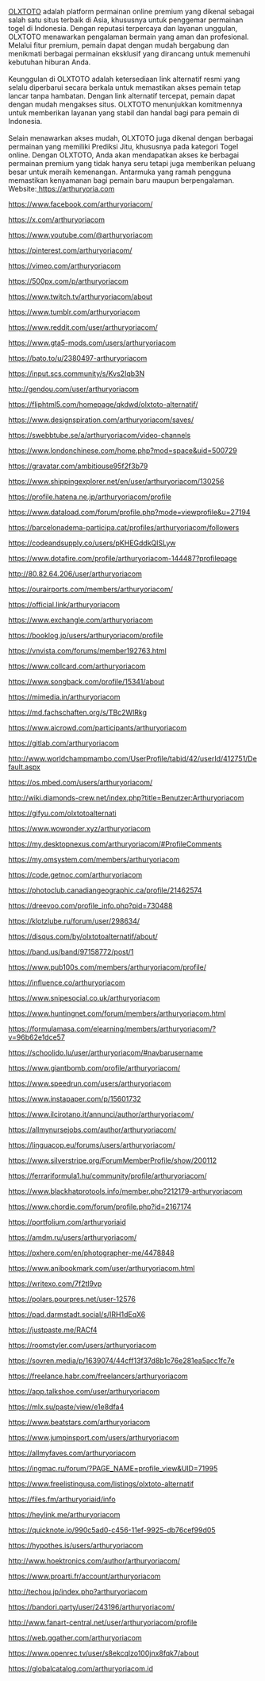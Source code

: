 <p dir="ltr"><a href="https://arthuryoria.com/"><span>OLXTOTO</span></a><span> adalah platform permainan online premium yang dikenal sebagai salah satu situs terbaik di Asia, khususnya untuk penggemar permainan togel di Indonesia. Dengan reputasi terpercaya dan layanan unggulan, OLXTOTO menawarkan pengalaman bermain yang aman dan profesional. Melalui fitur premium, pemain dapat dengan mudah bergabung dan menikmati berbagai permainan eksklusif yang dirancang untuk memenuhi kebutuhan hiburan Anda.</span><span><br></span><span><br></span><span> Keunggulan di OLXTOTO adalah ketersediaan link alternatif resmi yang selalu diperbarui secara berkala untuk memastikan akses pemain tetap lancar tanpa hambatan. Dengan link alternatif tercepat, pemain dapat dengan mudah mengakses situs. OLXTOTO menunjukkan komitmennya untuk memberikan layanan yang stabil dan handal bagi para pemain di Indonesia.</span><span><br></span><span><br></span><span> Selain menawarkan akses mudah, OLXTOTO juga dikenal dengan berbagai permainan yang memiliki Prediksi Jitu, khususnya pada kategori Togel online. Dengan OLXTOTO, Anda akan mendapatkan akses ke berbagai permainan premium yang tidak hanya seru tetapi juga memberikan peluang besar untuk meraih kemenangan. Antarmuka yang ramah pengguna memastikan kenyamanan bagi pemain baru maupun berpengalaman. Website:</span><a href="https://arthuryoria.com/"><span> </span><span>https://arthuryoria.com</span></a></p>
<p dir="ltr"></p>
<p dir="ltr"><a href="https://www.facebook.com/arthuryoriacom/"><span>https://www.facebook.com/arthuryoriacom/</span></a></p>
<p dir="ltr"><a href="https://x.com/arthuryoriacom"><span>https://x.com/arthuryoriacom</span></a></p>
<p dir="ltr"><a href="https://www.youtube.com/@arthuryoriacom"><span>https://www.youtube.com/@arthuryoriacom</span></a></p>
<p dir="ltr"><a href="https://pinterest.com/arthuryoriacom/"><span>https://pinterest.com/arthuryoriacom/</span></a></p>
<p dir="ltr"><a href="https://vimeo.com/arthuryoriacom"><span>https://vimeo.com/arthuryoriacom</span></a></p>
<p dir="ltr"><a href="https://500px.com/p/arthuryoriacom"><span>https://500px.com/p/arthuryoriacom</span></a></p>
<p dir="ltr"><a href="https://www.twitch.tv/arthuryoriacom/about"><span>https://www.twitch.tv/arthuryoriacom/about</span></a></p>
<p dir="ltr"><a href="https://www.tumblr.com/arthuryoriacom"><span>https://www.tumblr.com/arthuryoriacom</span></a></p>
<p dir="ltr"><a href="https://www.reddit.com/user/arthuryoriacom/"><span>https://www.reddit.com/user/arthuryoriacom/</span></a></p>
<p dir="ltr"><a href="https://www.gta5-mods.com/users/arthuryoriacom"><span>https://www.gta5-mods.com/users/arthuryoriacom</span></a></p>
<p dir="ltr"><a href="https://bato.to/u/2380497-arthuryoriacom"><span>https://bato.to/u/2380497-arthuryoriacom</span></a></p>
<p dir="ltr"><a href="https://input.scs.community/s/Kvs2Iqb3N"><span>https://input.scs.community/s/Kvs2Iqb3N</span></a></p>
<p dir="ltr"><a href="http://gendou.com/user/arthuryoriacom"><span>http://gendou.com/user/arthuryoriacom</span></a></p>
<p dir="ltr"><a href="https://fliphtml5.com/homepage/qkdwd/olxtoto-alternatif/"><span>https://fliphtml5.com/homepage/qkdwd/olxtoto-alternatif/</span></a></p>
<p dir="ltr"><a href="https://www.designspiration.com/arthuryoriacom/saves/"><span>https://www.designspiration.com/arthuryoriacom/saves/</span></a></p>
<p dir="ltr"><a href="https://swebbtube.se/a/arthuryoriacom/video-channels"><span>https://swebbtube.se/a/arthuryoriacom/video-channels</span></a></p>
<p dir="ltr"></p>
<p dir="ltr"><a href="https://www.londonchinese.com/home.php?mod=space&amp;uid=500729"><span>https://www.londonchinese.com/home.php?mod=space&amp;uid=500729</span></a></p>
<p dir="ltr"><a href="https://gravatar.com/ambitiouse95f2f3b79"><span>https://gravatar.com/ambitiouse95f2f3b79</span></a></p>
<p dir="ltr"><a href="https://www.shippingexplorer.net/en/user/arthuryoriacom/130256"><span>https://www.shippingexplorer.net/en/user/arthuryoriacom/130256</span></a></p>
<p dir="ltr"><a href="https://profile.hatena.ne.jp/arthuryoriacom/profile"><span>https://profile.hatena.ne.jp/arthuryoriacom/profile</span></a></p>
<p dir="ltr"><a href="https://www.dataload.com/forum/profile.php?mode=viewprofile&amp;u=27194"><span>https://www.dataload.com/forum/profile.php?mode=viewprofile&amp;u=27194</span></a></p>
<p dir="ltr"><a href="https://barcelonadema-participa.cat/profiles/arthuryoriacom/followers"><span>https://barcelonadema-participa.cat/profiles/arthuryoriacom/followers</span></a></p>
<p dir="ltr"><a href="https://codeandsupply.co/users/pKHEGddkQlSLyw"><span>https://codeandsupply.co/users/pKHEGddkQlSLyw</span></a></p>
<p dir="ltr"><a href="https://www.dotafire.com/profile/arthuryoriacom-144487?profilepage"><span>https://www.dotafire.com/profile/arthuryoriacom-144487?profilepage</span></a></p>
<p dir="ltr"><a href="http://80.82.64.206/user/arthuryoriacom"><span>http://80.82.64.206/user/arthuryoriacom</span></a></p>
<p dir="ltr"><a href="https://ourairports.com/members/arthuryoriacom/"><span>https://ourairports.com/members/arthuryoriacom/</span></a></p>
<p dir="ltr"><a href="https://official.link/arthuryoriacom"><span>https://official.link/arthuryoriacom</span></a></p>
<p dir="ltr"><a href="https://www.exchangle.com/arthuryoriacom"><span>https://www.exchangle.com/arthuryoriacom</span></a></p>
<p dir="ltr"><a href="https://booklog.jp/users/arthuryoriacom/profile"><span>https://booklog.jp/users/arthuryoriacom/profile</span></a></p>
<p dir="ltr"><a href="https://vnvista.com/forums/member192763.html"><span>https://vnvista.com/forums/member192763.html</span></a></p>
<p dir="ltr"><a href="https://www.collcard.com/arthuryoriacom"><span>https://www.collcard.com/arthuryoriacom</span></a></p>
<p dir="ltr"><a href="https://www.songback.com/profile/15341/about"><span>https://www.songback.com/profile/15341/about</span></a></p>
<p dir="ltr"><a href="https://mimedia.in/arthuryoriacom"><span>https://mimedia.in/arthuryoriacom</span></a></p>
<p dir="ltr"><a href="https://md.fachschaften.org/s/TBc2WlRkg"><span>https://md.fachschaften.org/s/TBc2WlRkg</span></a></p>
<p dir="ltr"><a href="https://www.aicrowd.com/participants/arthuryoriacom"><span>https://www.aicrowd.com/participants/arthuryoriacom</span></a></p>
<p dir="ltr"><a href="https://gitlab.com/arthuryoriacom"><span>https://gitlab.com/arthuryoriacom</span></a></p>
<p dir="ltr"><a href="http://www.worldchampmambo.com/UserProfile/tabid/42/userId/412751/Default.aspx"><span>http://www.worldchampmambo.com/UserProfile/tabid/42/userId/412751/Default.aspx</span></a></p>
<p dir="ltr"><a href="https://os.mbed.com/users/arthuryoriacom/"><span>https://os.mbed.com/users/arthuryoriacom/</span></a></p>
<p dir="ltr"><a href="http://wiki.diamonds-crew.net/index.php?title=Benutzer:Arthuryoriacom"><span>http://wiki.diamonds-crew.net/index.php?title=Benutzer:Arthuryoriacom</span></a></p>
<p dir="ltr"></p>
<p dir="ltr"><a href="https://gifyu.com/olxtotoalternati"><span>https://gifyu.com/olxtotoalternati</span></a></p>
<p dir="ltr"><a href="https://www.wowonder.xyz/arthuryoriacom"><span>https://www.wowonder.xyz/arthuryoriacom</span></a></p>
<p dir="ltr"><a href="https://my.desktopnexus.com/arthuryoriacom/#ProfileComments"><span>https://my.desktopnexus.com/arthuryoriacom/#ProfileComments</span></a></p>
<p dir="ltr"></p>
<p dir="ltr"><a href="https://my.omsystem.com/members/arthuryoriacom"><span>https://my.omsystem.com/members/arthuryoriacom</span></a></p>
<p dir="ltr"><a href="https://code.getnoc.com/arthuryoriacom"><span>https://code.getnoc.com/arthuryoriacom</span></a></p>
<p dir="ltr"><a href="https://photoclub.canadiangeographic.ca/profile/21462574"><span>https://photoclub.canadiangeographic.ca/profile/21462574</span></a></p>
<p dir="ltr"><a href="https://dreevoo.com/profile_info.php?pid=730488"><span>https://dreevoo.com/profile_info.php?pid=730488</span></a></p>
<p dir="ltr"><a href="https://klotzlube.ru/forum/user/298634/"><span>https://klotzlube.ru/forum/user/298634/</span></a></p>
<p dir="ltr"><a href="https://disqus.com/by/olxtotoalternatif/about/"><span>https://disqus.com/by/olxtotoalternatif/about/</span></a></p>
<p dir="ltr"><a href="https://band.us/band/97158772/post/1"><span>https://band.us/band/97158772/post/1</span></a></p>
<p dir="ltr"><a href="https://www.pub100s.com/members/arthuryoriacom/profile/"><span>https://www.pub100s.com/members/arthuryoriacom/profile/</span></a></p>
<p dir="ltr"><a href="https://influence.co/arthuryoriacom"><span>https://influence.co/arthuryoriacom</span></a></p>
<p dir="ltr"><a href="https://www.snipesocial.co.uk/arthuryoriacom"><span>https://www.snipesocial.co.uk/arthuryoriacom</span></a></p>
<p dir="ltr"><a href="https://www.huntingnet.com/forum/members/arthuryoriacom.html"><span>https://www.huntingnet.com/forum/members/arthuryoriacom.html</span></a></p>
<p dir="ltr"><a href="https://formulamasa.com/elearning/members/arthuryoriacom/?v=96b62e1dce57"><span>https://formulamasa.com/elearning/members/arthuryoriacom/?v=96b62e1dce57</span></a></p>
<p dir="ltr"><a href="https://schoolido.lu/user/arthuryoriacom/#navbarusername"><span>https://schoolido.lu/user/arthuryoriacom/#navbarusername</span></a></p>
<p dir="ltr"><a href="https://www.giantbomb.com/profile/arthuryoriacom/"><span>https://www.giantbomb.com/profile/arthuryoriacom/</span></a></p>
<p dir="ltr"><a href="https://www.speedrun.com/users/arthuryoriacom"><span>https://www.speedrun.com/users/arthuryoriacom</span></a></p>
<p dir="ltr"><a href="https://www.instapaper.com/p/15601732"><span>https://www.instapaper.com/p/15601732</span></a></p>
<p dir="ltr"><a href="https://www.ilcirotano.it/annunci/author/arthuryoriacom/"><span>https://www.ilcirotano.it/annunci/author/arthuryoriacom/</span></a></p>
<p dir="ltr"><a href="https://allmynursejobs.com/author/arthuryoriacom/"><span>https://allmynursejobs.com/author/arthuryoriacom/</span></a></p>
<p dir="ltr"><a href="https://linguacop.eu/forums/users/arthuryoriacom/"><span>https://linguacop.eu/forums/users/arthuryoriacom/</span></a></p>
<p dir="ltr"><a href="https://www.silverstripe.org/ForumMemberProfile/show/200112"><span>https://www.silverstripe.org/ForumMemberProfile/show/200112</span></a></p>
<p dir="ltr"><a href="https://ferrariformula1.hu/community/profile/arthuryoriacom/"><span>https://ferrariformula1.hu/community/profile/arthuryoriacom/</span></a></p>
<p dir="ltr"></p>
<p dir="ltr"><a href="https://www.blackhatprotools.info/member.php?212179-arthuryoriacom"><span>https://www.blackhatprotools.info/member.php?212179-arthuryoriacom</span></a></p>
<p dir="ltr"><a href="https://www.chordie.com/forum/profile.php?id=2167174"><span>https://www.chordie.com/forum/profile.php?id=2167174</span></a></p>
<p dir="ltr"><a href="https://portfolium.com/arthuryoriaid"><span>https://portfolium.com/arthuryoriaid</span></a></p>
<p dir="ltr"><a href="https://amdm.ru/users/arthuryoriacom/"><span>https://amdm.ru/users/arthuryoriacom/</span></a></p>
<p dir="ltr"><a href="https://pxhere.com/en/photographer-me/4478848"><span>https://pxhere.com/en/photographer-me/4478848</span></a></p>
<p dir="ltr"></p>
<p dir="ltr"><a href="https://www.anibookmark.com/user/arthuryoriacom.html"><span>https://www.anibookmark.com/user/arthuryoriacom.html</span></a></p>
<p dir="ltr"><a href="https://writexo.com/7f2tl9vp"><span>https://writexo.com/7f2tl9vp</span></a></p>
<p dir="ltr"><a href="https://polars.pourpres.net/user-12576"><span>https://polars.pourpres.net/user-12576</span></a></p>
<p dir="ltr"><a href="https://pad.darmstadt.social/s/IRH1dEqX6"><span>https://pad.darmstadt.social/s/IRH1dEqX6</span></a></p>
<p dir="ltr"><a href="https://justpaste.me/RACf4"><span>https://justpaste.me/RACf4</span></a></p>
<p dir="ltr"><a href="https://roomstyler.com/users/arthuryoriacom"><span>https://roomstyler.com/users/arthuryoriacom</span></a></p>
<p dir="ltr"><a href="https://sovren.media/p/1639074/44cff13f37d8b1c76e281ea5acc1fc7e"><span>https://sovren.media/p/1639074/44cff13f37d8b1c76e281ea5acc1fc7e</span></a></p>
<p dir="ltr"><a href="https://freelance.habr.com/freelancers/arthuryoriacom"><span>https://freelance.habr.com/freelancers/arthuryoriacom</span></a></p>
<p dir="ltr"><a href="https://app.talkshoe.com/user/arthuryoriacom"><span>https://app.talkshoe.com/user/arthuryoriacom</span></a></p>
<p dir="ltr"><a href="https://mlx.su/paste/view/e1e8dfa4"><span>https://mlx.su/paste/view/e1e8dfa4</span></a></p>
<p dir="ltr"><a href="https://www.beatstars.com/arthuryoriacom"><span>https://www.beatstars.com/arthuryoriacom</span></a></p>
<p dir="ltr"><a href="https://www.jumpinsport.com/users/arthuryoriacom"><span>https://www.jumpinsport.com/users/arthuryoriacom</span></a></p>
<p dir="ltr"><a href="https://allmyfaves.com/arthuryoriacom"><span>https://allmyfaves.com/arthuryoriacom</span></a></p>
<p dir="ltr"><a href="https://ingmac.ru/forum/?PAGE_NAME=profile_view&amp;UID=71995"><span>https://ingmac.ru/forum/?PAGE_NAME=profile_view&amp;UID=71995</span></a></p>
<p dir="ltr"><a href="https://www.freelistingusa.com/listings/olxtoto-alternatif"><span>https://www.freelistingusa.com/listings/olxtoto-alternatif</span></a></p>
<p dir="ltr"><a href="https://files.fm/arthuryoriaid/info"><span>https://files.fm/arthuryoriaid/info</span></a></p>
<p dir="ltr"><a href="https://heylink.me/arthuryoriacom"><span>https://heylink.me/arthuryoriacom</span></a></p>
<p dir="ltr"><a href="https://quicknote.io/990c5ad0-c456-11ef-9925-db76cef99d05"><span>https://quicknote.io/990c5ad0-c456-11ef-9925-db76cef99d05</span></a></p>
<p dir="ltr"><a href="https://hypothes.is/users/arthuryoriacom"><span>https://hypothes.is/users/arthuryoriacom</span></a></p>
<p dir="ltr"><a href="http://www.hoektronics.com/author/arthuryoriacom/"><span>http://www.hoektronics.com/author/arthuryoriacom/</span></a></p>
<p dir="ltr"><a href="https://www.proarti.fr/account/arthuryoriacom"><span>https://www.proarti.fr/account/arthuryoriacom</span></a></p>
<p dir="ltr"><a href="http://techou.jp/index.php?arthuryoriacom"><span>http://techou.jp/index.php?arthuryoriacom</span></a></p>
<p dir="ltr"><a href="https://bandori.party/user/243196/arthuryoriacom/"><span>https://bandori.party/user/243196/arthuryoriacom/</span></a></p>
<p dir="ltr"><a href="http://www.fanart-central.net/user/arthuryoriacom/profile"><span>http://www.fanart-central.net/user/arthuryoriacom/profile</span></a></p>
<p dir="ltr"><a href="https://web.ggather.com/arthuryoriacom"><span>https://web.ggather.com/arthuryoriacom</span></a></p>
<p dir="ltr"><a href="https://www.openrec.tv/user/s8ekcqlzo100jnx8fqk7/about"><span>https://www.openrec.tv/user/s8ekcqlzo100jnx8fqk7/about</span></a></p>
<p dir="ltr"><a href="https://globalcatalog.com/arthuryoriacom.id"><span>https://globalcatalog.com/arthuryoriacom.id</span></a></p>
<p dir="ltr"><br><br><br></p>
